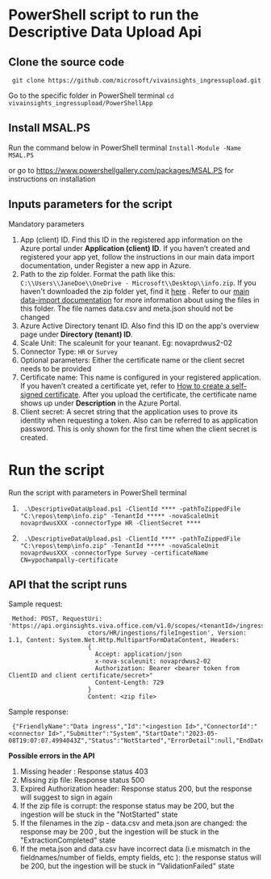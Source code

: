 # PowerShell script to run the Descriptive Data Upload Api 

## Clone the source code 

``` git clone https://github.com/microsoft/vivainsights_ingressupload.git``` 

Go to the specific folder in PowerShell terminal 
``` cd vivainsights_ingressupload/PowerShellApp ``` 

## Install MSAL.PS

Run the command below in PowerShell terminal 
``` Install-Module -Name MSAL.PS ```

or go to https://www.powershellgallery.com/packages/MSAL.PS for instructions on installation


## Inputs parameters for the script 

Mandatory parameters 
1.	App (client) ID. Find this ID in the registered app information on the Azure portal under **Application (client) ID**. If you haven’t created and registered your app yet, follow the instructions in our main data import documentation, under Register a new app in Azure.
2.	Path to the zip folder. Format the path like this: `C:\\Users\\JaneDoe\\OneDrive - Microsoft\\Desktop\\info.zip`. If you haven't downloaded the zip folder yet, find it [here](https://go.microsoft.com/fwlink/?linkid=2230444)  . Refer to our [main data-import documentation](https://learn.microsoft.com/viva/insights/advanced/admin/import-org-data-first#prepare-the-data-export) for more information about using the files in this folder. The file names data.csv and meta.json should not be changed
3.	Azure Active Directory tenant ID. Also find this ID on the app's overview page under **Directory (tenant) ID**.
4.	Scale Unit: The scaleunit for your teanant. Eg: novaprdwus2-02  
5.  Connector Type: `HR` or `Survey`
6.  Optional parameters: Either the certificate name or the client secret needs to be provided 
7.	Certificate name: This name is configured in your registered application. If you haven’t created a certificate yet, refer to [How to create a self-signed certificate](https://learn.microsoft.com/azure/active-directory/develop/howto-create-self-signed-certificate). After you upload the certificate, the certificate name shows up under **Description** in the Azure Portal.
8.	Client secret: A secret string that the application uses to prove its identity when requesting a token. Also can be referred to as application password. This is only shown for the first time when the client secret is created. 

# Run the script 

Run the script with parameters in PowerShell terminal 

1. ``` .\DescriptiveDataUpload.ps1 -ClientId **** -pathToZippedFile  "C:\repos\temp\info.zip" -TenantId ***** -novaScaleUnit novaprdwusXXX -connectorType HR -ClientSecret ****```

2. ``` .\DescriptiveDataUpload.ps1 -ClientId **** -pathToZippedFile  "C:\repos\temp\info.zip" -TenantId ***** -novaScaleUnit novaprdwusXXX -connectorType Survey -certificateName CN=ypochampally-certificate```

## API that the script runs 

Sample request:
``` 
 Method: POST, RequestUri: 'https://api.orginsights.viva.office.com/v1.0/scopes/<tenantId>/ingress/conne
                      ctors/HR/ingestions/fileIngestion', Version: 1.1, Content: System.Net.Http.MultipartFormDataContent, Headers:
                      {
                        Accept: application/json
                        x-nova-scaleunit: novaprdwus2-02
                        Authorization: Bearer <bearer token from ClientID and client certificate/secret>"
                        Content-Length: 729
                      }
                      Content: <zip file>
``` 
Sample response: 
```
 {"FriendlyName":"Data ingress","Id":"<ingestion Id>","ConnectorId":"<connector Id>","Submitter":"System","StartDate":"2023-05-08T19:07:07.4994043Z","Status":"NotStarted","ErrorDetail":null,"EndDate":null,"Type":"FileIngestion"}
```

**Possible errors in the API**
1. Missing header <Authorization>: Response status 403 
2. Missing zip file: Response status 500
3. Expired Authorization header: Response status 200, but the response will suggest to sign in again 
4. If the zip file is corrupt: the response status may be 200, but the ingestion will be stuck in the "NotStarted" state  
5. If the filenames in the zip - data.csv and meta.json are changed: the response may be 200 , but the ingestion will be stuck in the "ExtractionCompleted" state
6. If the meta.json and data.csv have incorrect data (i.e mismatch in the fieldnames/number of fields, empty fields, etc ): the response status will be 200, but the ingestion will be stuck in "ValidationFailed" state


